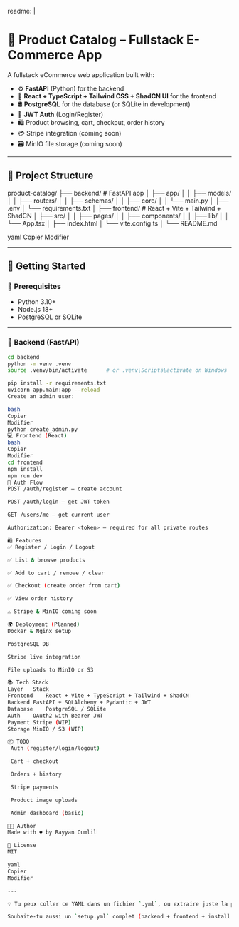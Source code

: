 readme: |
  # 🛒 Product Catalog – Fullstack E-Commerce App

  A fullstack eCommerce web application built with:

  - ⚙️ **FastAPI** (Python) for the backend
  - 🎨 **React + TypeScript + Tailwind CSS + ShadCN UI** for the frontend
  - 🛢️ **PostgreSQL** for the database (or SQLite in development)
  - 🔐 **JWT Auth** (Login/Register)
  - 🛍️ Product browsing, cart, checkout, order history
  - 💳 Stripe integration (coming soon)
  - 🗃️ MinIO file storage (coming soon)

  ---

  ## 📁 Project Structure

product-catalog/
├── backend/ # FastAPI app
│ ├── app/
│ │ ├── models/
│ │ ├── routers/
│ │ ├── schemas/
│ │ ├── core/
│ │ └── main.py
│ ├── .env
│ └── requirements.txt
│
├── frontend/ # React + Vite + Tailwind + ShadCN
│ ├── src/
│ │ ├── pages/
│ │ ├── components/
│ │ ├── lib/
│ │ └── App.tsx
│ ├── index.html
│ └── vite.config.ts
│
└── README.md

yaml
Copier
Modifier

---

## 🚀 Getting Started

### 🧠 Prerequisites

- Python 3.10+
- Node.js 18+
- PostgreSQL or SQLite

---

### 🔧 Backend (FastAPI)

```bash
cd backend
python -m venv .venv
source .venv/bin/activate      # or .venv\Scripts\activate on Windows

pip install -r requirements.txt
uvicorn app.main:app --reload
Create an admin user:

bash
Copier
Modifier
python create_admin.py
💻 Frontend (React)
bash
Copier
Modifier
cd frontend
npm install
npm run dev
🔐 Auth Flow
POST /auth/register – create account

POST /auth/login – get JWT token

GET /users/me – get current user

Authorization: Bearer <token> – required for all private routes

🛍️ Features
✅ Register / Login / Logout

✅ List & browse products

✅ Add to cart / remove / clear

✅ Checkout (create order from cart)

✅ View order history

⚠️ Stripe & MinIO coming soon

🌍 Deployment (Planned)
Docker & Nginx setup

PostgreSQL DB

Stripe live integration

File uploads to MinIO or S3

📚 Tech Stack
Layer	Stack
Frontend	React + Vite + TypeScript + Tailwind + ShadCN
Backend	FastAPI + SQLAlchemy + Pydantic + JWT
Database	PostgreSQL / SQLite
Auth	OAuth2 with Bearer JWT
Payment	Stripe (WIP)
Storage	MinIO / S3 (WIP)

📦 TODO
 Auth (register/login/logout)

 Cart + checkout

 Orders + history

 Stripe payments

 Product image uploads

 Admin dashboard (basic)

🧑‍💻 Author
Made with ❤️ by Rayyan Oumlil

🪪 License
MIT

yaml
Copier
Modifier

---

💡 Tu peux coller ce YAML dans un fichier `.yml`, ou extraire juste la partie `readme: |` pour la réutiliser dans des outils comme GitHub Actions, des générateurs de doc, ou un script `init`.

Souhaite-tu aussi un `setup.yml` complet (backend + frontend + install auto) ?
